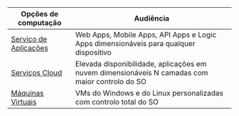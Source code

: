 
| Opções de computação | Audiência |
| --- | --- |
| [Serviço de Aplicações][lnk_app] |Web Apps, Mobile Apps, API Apps e Logic Apps dimensionáveis para qualquer dispositivo |
| [Serviços Cloud][lnk_cloud] |Elevada disponibilidade, aplicações em nuvem dimensionáveis N camadas com maior controlo do SO |
| [Máquinas Virtuais][lnk_vm] |VMs do Windows e do Linux personalizadas com controlo total do SO |

[lnk_app]: ../articles/app-service/app-service-web-overview.md
[lnk_vm]:../articles/virtual-machines/windows/overview.md
[lnk_cloud]: ../articles/cloud-services/cloud-services-choose-me.md